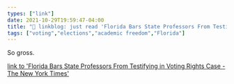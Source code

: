 ```yaml
---
types: ["link"]
date: 2021-10-29T19:59:47-04:00
title: "🔗 linkblog: just read 'Florida Bars State Professors From Testifying in Voting Rights Case - The New York Times'"
tags: ["voting","elections","academic freedom","Florida"]
---
```

So gross.
 
[link to 'Florida Bars State Professors From Testifying in Voting Rights Case - The New York Times'](https://www.nytimes.com/2021/10/29/us/florida-professors-voting-rights-lawsuit.html)
